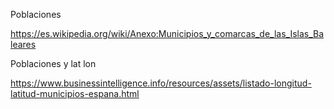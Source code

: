Poblaciones

https://es.wikipedia.org/wiki/Anexo:Municipios_y_comarcas_de_las_Islas_Baleares

Poblaciones y lat lon

https://www.businessintelligence.info/resources/assets/listado-longitud-latitud-municipios-espana.html
